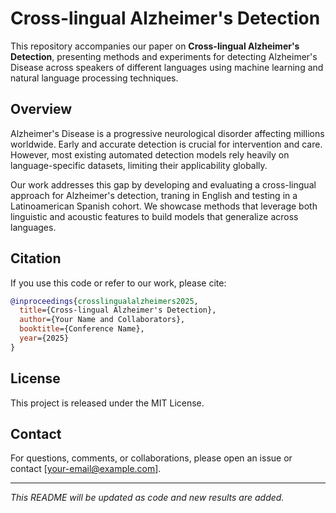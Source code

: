# Cross-lingual Alzheimer's Detection

This repository accompanies our paper on **Cross-lingual Alzheimer's Detection**, presenting methods and experiments for detecting Alzheimer's Disease across speakers of different languages using machine learning and natural language processing techniques.

## Overview

Alzheimer's Disease is a progressive neurological disorder affecting millions worldwide. Early and accurate detection is crucial for intervention and care. However, most existing automated detection models rely heavily on language-specific datasets, limiting their applicability globally.

Our work addresses this gap by developing and evaluating a cross-lingual approach for Alzheimer's detection, traning in English and testing in a Latinoamerican Spanish cohort. We showcase methods that leverage both linguistic and acoustic features to build models that generalize across languages.


## Citation

If you use this code or refer to our work, please cite:

```bibtex
@inproceedings{crosslingualalzheimers2025,
  title={Cross-lingual Alzheimer's Detection},
  author={Your Name and Collaborators},
  booktitle={Conference Name},
  year={2025}
}
```

## License

This project is released under the MIT License.

## Contact

For questions, comments, or collaborations, please open an issue or contact [your-email@example.com].

---

*This README will be updated as code and new results are added.*
